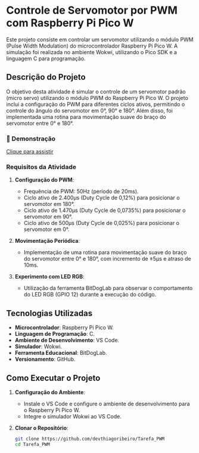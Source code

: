 # Controle de Servomotor por PWM com Raspberry Pi Pico W

Este projeto consiste em controlar um servomotor utilizando o módulo PWM (Pulse Width Modulation) do microcontrolador Raspberry Pi Pico W. A simulação foi realizada no ambiente Wokwi, utilizando o Pico SDK e a linguagem C para programação.

## Descrição do Projeto

O objetivo desta atividade é simular o controle de um servomotor padrão (micro servo) utilizando o módulo PWM do Raspberry Pi Pico W. O projeto inclui a configuração do PWM para diferentes ciclos ativos, permitindo o controle do ângulo do servomotor em 0°, 90° e 180°. Além disso, foi implementada uma rotina para movimentação suave do braço do servomotor entre 0° e 180°.

### 🎥 Demonstração
[Clique para assistir](https://youtu.be)

### Requisitos da Atividade

1. **Configuração do PWM**:
   - Frequência de PWM: 50Hz (período de 20ms).
   - Ciclo ativo de 2.400µs (Duty Cycle de 0,12%) para posicionar o servomotor em 180°.
   - Ciclo ativo de 1.470µs (Duty Cycle de 0,0735%) para posicionar o servomotor em 90°.
   - Ciclo ativo de 500µs (Duty Cycle de 0,025%) para posicionar o servomotor em 0°.

2. **Movimentação Periódica**:
   - Implementação de uma rotina para movimentação suave do braço do servomotor entre 0° e 180°, com incremento de ±5µs e atraso de 10ms.

3. **Experimento com LED RGB**:
   - Utilização da ferramenta BitDogLab para observar o comportamento do LED RGB (GPIO 12) durante a execução do código.

## Tecnologias Utilizadas

- **Microcontrolador**: Raspberry Pi Pico W.
- **Linguagem de Programação**: C.
- **Ambiente de Desenvolvimento**: VS Code.
- **Simulador**: Wokwi.
- **Ferramenta Educacional**: BitDogLab.
- **Versionamento**: GitHub.

## Como Executar o Projeto

1. **Configuração do Ambiente**:
   - Instale o VS Code e configure o ambiente de desenvolvimento para o Raspberry Pi Pico W.
   - Integre o simulador Wokwi ao VS Code.

2. **Clonar o Repositório**:
   ```bash
   git clone https://github.com/devthiagoribeiro/Tarefa_PWM
   cd Tarefa_PWM